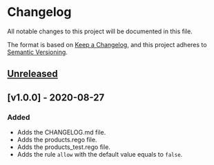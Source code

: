 # Changelog
All notable changes to this project will be documented in this file.

The format is based on [Keep a Changelog](https://keepachangelog.com/en/1.0.0/),
and this project adheres to [Semantic Versioning](https://semver.org/spec/v2.0.0.html).

## [Unreleased]

## [v1.0.0] - 2020-08-27
### Added
- Adds the CHANGELOG.md file.
- Adds the products.rego file.
- Adds the products_test.rego file.
- Adds the rule `allow` with the default value equals to `false`.

[Unreleased]: https://github.com/humbertoc-silva/products-policies/compare/v1.0.0..HEAD
[1.0.0]: https://github.com/humbertoc-silva/products-policies/releases/tag/v1.0.0